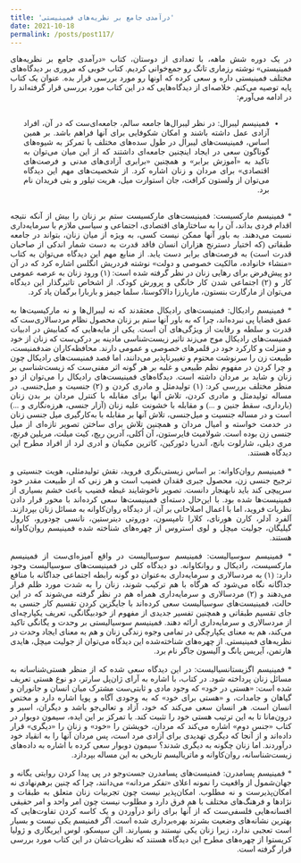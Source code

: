 ```yaml
---
title: 'درآمدی جامع بر نظریه‌های فمینیستی'
date: 2021-10-18
permalink: /posts/post117/
---
```

<div align="justify" dir="rtl" style="font-family:vazir;">

در یک دوره شش ماهه، با تعدادی از دوستان، کتاب «درآمدی جامع بر نظریه‌های فمینیستی» نوشته رزماری تانگ رو جمع‌خوانی کردیم. کتاب خوبی که مروری بر دیدگاه‌های مختلف فمینیستی داره و سعی کرده که اونها رو مورد بررسی قرار بده. عنوان یک کتاب پایه توصیه می‌کنم. خلاصه‌ای از دیدگاه‌هایی که در این کتاب مورد بررسی قرار گرفته‌اند را در ادامه می‌آورم:<br>
<br>
* فمینیسم لیبرال: در نظر لیبرال‌ها جامعه سالم، جامعه‌ای‌ست که در آن، افراد آزادی عمل داشته باشند و امکان شکوفایی برای آنها فراهم باشد. بر همین اساس، فمینیست‌های لیبرال در طول سده‌های مختلف با تمرکز به شیوه‌های گوناگون سعی در ایجاد اینچنین جامعه‌ای داشتند که از این میان می‌توان به تاکید به «آموزش برابر» و همچنین «برابری آزادی‌های مدنی و فرصت‌های اقتصادی» برای مردان و زنان اشاره کرد. از شخصیت‌های مهم این دیدگاه می‌توان از ولستون ‌کرافت، جان استوارت میل، هریت تیلور و بتی فریدان نام برد.<br>
<br>
* فمینیسم مارکسیست: فمینیست‌های مارکسیست ستم بر زنان را بیش از آنکه نتیجه اقدام فردی بداند، آن را به ساختارهای اقتصادی، اجتماعی و سیاسی ملازم با سرمایه‌داری نسبت می‌دهند. به باور آنها ممکن نیست کسی، به ویژه از میان زنان، بتواند در جامعه طبقاتی (که اختیار دسترنج هزاران انسان فاقد قدرت به دست شمار اندکی از صاحبان قدرت است) به فرصت‌های برابر دست یابد. از منابع مهم این دیدگاه می‌توان به کتاب «منشاء خانواده، مالکیت خصوصی و دولت» نوشته فردریش انگلس اشاره کرد که در آن دو پیش‌فرض برای رهایی زنان در نظر گرفته شده است: (۱) ورود زنان به عرصه عمومی کار و (۲) اجتماعی شدن کار خانگی و پرورش کودک. از اشخاص تاثیرگذار این دیدگاه می‌توان از مارگارت بنستون، ماریارزا دالاکوستا، سلما جیمز و باربارا برگمان یاد کرد.<br>
<br>
* فمینیسم رادیکال: فمنیست‌های رادیکال معتقدند که نه لیبرال‌ها و نه مارکیسیت‌ها به عمق قضایا پی نبرده‌اند، چرا که به باور آنها ستم بر زنان محصول نظام مردسالاری‌ست که قدرت و سلطه و رقابت از ویژگی‌های آن است. یکی از مایه‌هایی که کمابیش در ادبیات فمنیست‌های رادیکال موج می‌زند تاثیر زیست‌شناسی مادینه بر درکی‌ست که زنان از خود و منزلت و کارکرد خود در قلمرهای خصوصی و عمومی دارند. محافظه‌کاران ضدفمنیست، طبیعت زن را سرنوشت محتوم و تغییرناپذیر می‌دانند، اما قصد فمنیست‌های رادیکال چون و چرا کردن در مفهوم نظم طبیعی و غلبه بر هر گونه اثر مفنی‌ست که زیست‌شناسی بر زنان و شاید بر مردان داشته است. دیدگاه‌های فمینیست‌های رادیکال را می‌توان از دو منظر مختلف بررسی کرد: (۱) تولیدمثل و مادری کردن و (۲) جنسیت و میل‌جنسی. در مساله تولیدمثل و مادری کردن، تلاش آنها برای مقابله با کنترل مردان بر بدن زنان (بارداری، سقط جنین و ...) و مقابله با خشونت علیه زنان (آزار جنسی، هرزه‌نگاری و ...) است و در مساله جنسیت و میل‌جنسی، تلاش آنها بر مقابله با به‌کارگیری میل جنسی زنان در خدمت خواسته و امیال مردان و همچنین تلاش برای ساختن تصویر تازه‌ای از میل جنسی زن بوده است. شولامیث فایرستون، آن اُکلی، آدرین ریچ، کیت ‫میلت‬، مریلین فرنچ، مری دیلی، شارلوت بانچ، آندریا دئورکین، کاترین مکینان و ادری لرد از افراد مطرح این دیدگاه هستند.<br>
<br>
* فمینیسم روان‌کاوانه: بر اساس زیستی‌نگری فروید، نقش تولیدمثلی، هویت جنسیتی و ترجیح جنسی زن، محصول جبری فقدان قضیب است و هر زنی که از طبیعت مقدر خود سرپیچی کند باید نابهنجار دانست. تصویر ناخوشایند غبطه قضیب باعث خشم بسیاری از فمینیست‌ها شده بود. با این‌حال دسته‌ای فمینیست‌ها سعی کرده‌اند با محور قرار دادن نظریات فروید، اما با اعمال اصلاحاتی بر آن، از دیدگاه روان‌کاوانه به مسائل زنان بپردازند. آلفرد آدلر، کارن هورنای، کلارا تامپسون، دوروتی دینرستین، نانسی چودورو، کارول گیلیگان، جولیت میچل و لوی استروس از چهره‌های شناخته شده فمینیسم روان‌کاوانه هستند.<br>
<br>
* فمینیسم سوسیالیست: فمینیسم سوسیالیست در واقع آمیزه‌ای‌ست از فمینیسم مارکسیست، رادیکال و روانکاوانه. دو دیدگاه کلی در فمینیست‌های سوسیالیست وجود دارد: (۱) به مردسالاری و سرمایه‌داری به‌عنوان دو گونه رابطه اجتماعی جداگانه با منافع جداگانه نگاه می‌شود که هرگاه با هم ترکیب شوند، زنان را به شدت مورد ظلم قرار می‌دهند و (۲) مردسالاری و سرمایه‌داری همراه هم در نظر گرفته می‌شوند که در این حالت، فمینیست‌های سوسیالیست سعی کرده‌اند با جایگزین کردن تقسیم کار جنسی به جای تقسیم طبقاتی و همچنین تفسیر جدیدی از مفهوم از خودبیگانگی، تعریف یکپارچه‌ای از مردسالاری و سرمایه‌داری ارائه دهند. فمینیسم سوسیالیستی بر وحدت و یگانگی تاکید می‌کند، هم به معنای یکپارچگی در تمامی وجوه زندگی زنان و هم به معنای ایجاد وحدت در نظریه‌های فمینیستی. از چهره‌های شناخته‌شده این دیدگاه می‌توان از جولیت میچل، هایدی هارتمن، آیریس یانگ و آلیسون جاگر نام برد.<br>
<br>
* فمینیسم اگزیستانسیالیست: در این دیدگاه سعی شده که از منظر هستی‌شناسانه به مسائل زنان پرداخته شود. در کتاب، با اشاره به آرای ژان‌پل سارتر، دو نوع هستی تعریف شده است: «هستی در خود» که وجود مادی و ثابتی‌ست مشترک میان انسان و جانوران و گیاهان و جامدات، و «هستی برای خود» که به وجودی آگاه و پویا اشاره دارد و مختص انسان است. هر انسان سعی می‌کند که خود، آزاد و تعالی‌جو باشد و دیگران، اسیر و درون‌مانا تا به این ترتیب هستی خود را تثبیت کند. با تمرکز بر این ایده، سیمون دوبوار در کتاب «جنس دوم» اشاره می‌کند که مردان، خویشتن را «خود» و زنان را «دیگری» قرار داده‌اند و از آنجا که دیگری تهدیدی برای آزادی مرد است، پس مردان آنها را به انقیاد خود درآوردند. اما زنان چگونه به دیگری شدند؟ سیمون دوبوار سعی کرده با اشاره به داده‌های زیست‌شناسانه، روان‌کاوانه و ماتریالیسم تاریخی به این مساله بپردازد.<br>
<br>
* فمینیسم پسامدرن: فمنیست‌های پسامدرن جست‌وجو در پی پیدا کردن روایتی یگانه و جهان‌شمول از واقعیت را نمونه اعلای «تفکر مردانه» می‌دانند، چرا که چنین برهم‌نهادی نه امکان‌پذیرست و نه مطلوب. امکان‌پذیر نیست چون تجربیات زنان متعلق به طبقات و نژادها و فرهنگ‌های مختلف با هم فرق دارد و مطلوب نیست چون امر واحد و امر حقیقی افسانه‌هایی فلسفی‌ست که از آنها برای زانو درآوردن و یک کاسه کردن تفاوت‌هایی که بهترین نشانه‌های وضعیت بشرند بهره‌برداری شده است. اگر فمنیسم یکی نیست و بسیار است تعجبی ندارد، زیرا زنان یکی نیستند و بسیارند. الن سیسکو، لوس ایریگاری و ژولیا کریستوا از چهره‌های مطرح این دیدگاه هستند که نظریات‌شان در این کتاب مورد بررسی قرار گرفته است.

